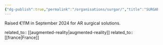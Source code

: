 ```yaml
---
{"dg-publish":true,"permalink":"/organisations/surgar/","title":"SURGAR"}
---
```



Raised €11M in September 2024 for AR surgical solutions.

related_to:: [[augmented-reality\|augmented-reality]]
related_to:: [[france\|France]]
